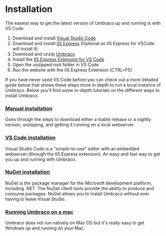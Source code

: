 # Installation

The easiest way to get the latest version of Umbraco up and running is with VS Code.

1. Download and install [Visual Studio Code](https://code.visualstudio.com/)
1. Download and install [IIS Express](https://www.microsoft.com/en-us/download/details.aspx?id=48264) (Optional as IIS Express for VSCode will install it)
1. Download and unzip [Umbraco](https://our.umbraco.org/download)
1. Install the [IIS Express Extension for VS Code](https://marketplace.visualstudio.com/items?itemName=warren-buckley.iis-express)
1. Open the unzipped root folder in VS Code
1. Run the website with the IIS Express Extension (CTRL+F5)

If you have never used VS Code before you can check out a more detailed guide below that shows these steps more in depth to run a local instance of Umbraco.
Below you'll find some in-depth tutorials on the different ways to install Umbraco.

### [Manual installation](install-umbraco-manually.md)
Goes through the steps to download either a stable release or a nightly version, unzipping, and getting it running on a local webserver.

### [VS Code installation](install-umbraco-with-vs-code.md)
Visual Studio Code is a "simple-to-use" editor with an embedded webserver (through the IIS Express extension). An easy and fast way to get you up and running with Umbraco.

### [NuGet installation](install-umbraco-with-nuget.md)
NuGet is the package manager for the Microsoft development platform, including .NET. The NuGet client tools provide the ability to produce and consume packages. NuGet allows you to install Umbraco without ever having to leave Visual Studio.

### [Running Umbraco on a mac](running-umbraco-on-a-mac.md)
Umbraco does not run natively on Mac OS but it's really easy to get Windows up and running on your Mac.
